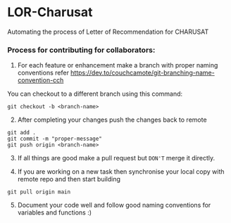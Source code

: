 # LOR-Charusat
Automating the process of Letter of Recommendation for CHARUSAT

### Process for contributing for collaborators:

1. For each feature or enhancement make a branch with proper naming conventions refer https://dev.to/couchcamote/git-branching-name-convention-cch

You can checkout to a different branch using this command: 
```
git checkout -b <branch-name>
```

2. After completing your changes push the changes back to remote
```
git add .
git commit -m "proper-message"
git push origin <branch-name>
```
3. If all things are good make a pull request but ```DON'T``` merge it directly.

4. If you are working on a new task then synchronise your local copy with remote repo and then start building
```
git pull origin main
```
5. Document your code well and follow good naming conventions for variables and functions :)